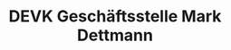 ---
title: "DEVK Geschäftsstelle Mark Dettmann"
url: /hamburg/devk-geschaeftsstelle-mark-dettmann/
shop: Baustoffe
---